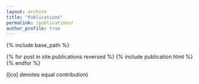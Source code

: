 ```yaml
---
layout: archive
title: "Publications"
permalink: /publications/
author_profile: true
---
```


{% include base_path %}

{% for post in site.publications reversed %}
  {% include publication.html %}
{% endfor %}

([co] denotes equal contribution)&emsp;